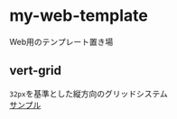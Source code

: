 # my-web-template
Web用のテンプレート置き場

## vert-grid
`32px`を基準とした縦方向のグリッドシステム  
[サンプル](https://higurashi-takuto.github.io/my-web-template/vert-grid/index.html)
